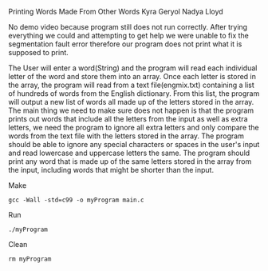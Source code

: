 Printing Words Made From Other Words
Kyra Geryol
Nadya Lloyd

No demo video because program still does not run correctly.
After trying everything we could and attempting to get help we were unable to fix the segmentation fault error therefore our program does not print what it is supposed to print.

The User will enter a word(String) and the program will read each individual letter of the
word and store them into an array. Once each letter is stored in the array, the program will
read from a text file(engmix.txt) containing a list of hundreds of words from the English
dictionary. From this list, the program will output a new list of words all made up of the
letters stored in the array. The main thing we need to make sure does not happen is that the
program prints out words that include all the letters from the input as well as extra letters,
we need the program to ignore all extra letters and only compare the words from the text file
with the letters stored in the array. The program should be able to ignore any special
characters or spaces in the user's input and read lowercase and uppercase letters the same.
The program should print any word that is made up of the same letters stored in the array
from the input, including words that might be shorter than the input.

Make

	gcc -Wall -std=c99 -o myProgram main.c
	
Run
	
	./myProgram
	
Clean
	
	rm myProgram
